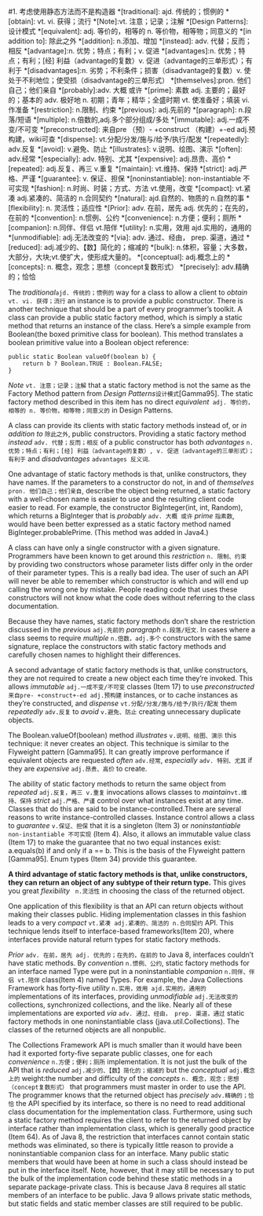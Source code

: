 #1. 考虑使用静态方法而不是构造器
*[traditional]: ajd. 传统的；惯例的
*[obtain]: vt. vi. 获得；流行
*[Note]:vt. 注意；记录；注解
*[Design Patterns]: 设计模式
*[equivalent]: adj. 等价的，相等的 n. 等价物，相等物；同意义的
*[in addition to]: 除此之外
*[addition]: n.添加、增加
*[instead]: adv. 代替；反而；相反
*[advantage]:n. 优势；特点；有利；v. 促进
*[advantages]:n. 优势；特点；有利；[经] 利益（advantage的复数）v. 促进（advantage的三单形式）；有利于
*[disadvantages]:n. 劣势；不利条件；损害（disadvantage的复数）v. 使处于不利地位；使受损（disadvantage的三单形式）
*[themselves]:pron. 他们自己；他们亲自
*[probably]:adv. 大概 或许
*[prime]: 素数 adj. 主要的；最好的；基本的 adv. 极好地   n. 初期；青年；精华；全盛时期 vt. 使准备好；填装 vi. 作准备
*[restriction]: n.限制、约束
*[previous]: adj.先前的
*[paragraph]: n.段落/短语
*[multiple]: n.倍数的,adj.多个部分组成/多处
*[immutable]: adj.一成不变/不可变
*[preconstructed]: 来自pre （预）- +construct （构建）+-ed adj.预构建，wiki可查
*[dispense]: vt.分配/分发/施与/给予/执行/配发
*[repeatedly]: adv.反复
*[avoid]: v.避免、防止
*[illustrates]: v.说明、绘图、演示
*[often]: adv.经常
*[especially]: adv. 特别、尤其
*[expensive]: adj.昂贵、高价
*[repeated]: adj.反复、再三 v.重复
*[maintain]: vt.维持、保持
*[strict]: adj.严格、严谨
*[guarantee]: v. 保证、担保
*[noninstantiable]: non-instantiable 不可实现
*[fashion]: n.时尚、时装；方式、方法 vt.使用，改变
*[compact]: vt.紧凑 adj.紧凑的、简洁的 n.合同契约
*[natural]: ajd.自然的、物质的 n.自然的事
*[flexibility]: n. 灵活性；适应性
*[Prior]: adv. 在前，居先 adj. 优先的；在先的，在前的
*[convention]: n.惯例、公约
*[convenience]: n.方便；便利；厕所
*[companion]: n.同伴、伴侣 vt.陪伴
*[utility]: n.实用，效用 ajd.实用的，通用的
*[unmodifiable]: adj.无法改变的
*[via]: adv. 通过、经由， prep. 渠道，通过
*[reduced]: adj.减少的、【数】简化的；缩减的
*[bulk]: n.体积，容量；大多数，大部分，大块;vt.使扩大，使形成大量的。
*[conceptual]: adj.概念上的
*[concepts]: n. 概念，观念；思想（concept复数形式）
*[precisely]: adv.精确的；恰恰


The *traditional*` ajd. 传统的；惯例的 ` way for a class to allow a client to *obtain* ` vt. vi. 获得；流行 ` an instance is to provide a public constructor. There is another technique that should be a part of every programmer’s toolkit. A class can provide a public static factory method, which is simply a static method that returns an instance of the class. Here’s a simple example from Boolean(the boxed primitive class for boolean). This method translates a boolean primitive value into a Boolean object reference:
```java{.line-numbers}
public static Boolean valueOf(boolean b) { 
    return b ? Boolean.TRUE : Boolean.FALSE;
}
```
*Note* `vt. 注意；记录；注解` that a static factory method is not the same as the Factory Method pattern from *Design Patterns*`设计模式`[Gamma95]. The static factory method described in this item has no direct *equivalent*` adj. 等价的，相等的 n. 等价物，相等物；同意义的` in Design Patterns.

A class can provide its clients with static factory methods instead of, or *in addition to* `除此之外`, public constructors. Providing a static factory method *instead* `adv. 代替；反而；相反` of a public constructor has both *advantages* `n. 优势；特点；有利；[经] 利益（advantage的复数）, v. 促进（advantage的三单形式）；有利于` and *disadvantages* `advantages 反义词`.

One advantage of static factory methods is that, unlike constructors, they have names. If the parameters to a constructor do not, in and of *themselves* `pron. 他们自己；他们亲自`, describe the object being returned, a static factory with a well-chosen name is easier to use and the resulting client code easier to read. For example, the constructor BigInteger(int, int, Random), which returns a BigInteger that is *probably* `adv. 大概 或许` *prime* `指素数`, would have been better expressed as a static factory method named BigInteger.probablePrime. (This method was added in Java4.)

A class can have only a single constructor with a given signature. Programmers have been known to get around this *restriction* `n. 限制、约束` by providing two constructors whose parameter lists differ only in the order of their parameter types. This is a really bad idea. The user of such an API will never be able to remember which constructor is which and will end up calling the wrong one by mistake. People reading code that uses these constructors will not know what the code does without referring to the class documentation.

Because they have names, static factory methods don’t share the restriction discussed in the *previous* `adj.先前的` *paragraph* `n.段落/短文`. In cases where a class seems to require *multiple* `n.倍数，adj.多个` constructors with the same signature, replace the constructors with static factory methods and carefully chosen names to highlight their differences.

A second advantage of static factory methods is that, unlike constructors, they are not required to create a new object each time they’re invoked. This allows *immutable* `adj.一成不变/不可变` classes (Item 17) to use *preconstructed* `来自pre- +construct+-ed adj.预构建` instances, or to cache instances as they’re constructed, and *dispense* `vt.分配/分发/施与/给予/执行/配发` them *repeatedly* `adv.反复` to *avoid* `v.避免、防止` creating unnecessary duplicate objects.

The Boolean.valueOf(boolean) method *illustrates* `v.说明、绘图、演示` this technique: it never creates an object. This technique is similar to the Flyweight pattern [Gamma95]. It can greatly improve performance if equivalent objects are requested *often* `adv.经常`, *especially* `adv. 特别、尤其` if they are *expensive* `adj.昂贵、高价` to create.

The ability of static factory methods to return the same object from *repeated* `adj.反复，再三 v.重复` invocations allows classes to *maintain*`vt.维持、保持` *strict* `adj.严格、严谨` control over what instances exist at any time. Classes that do this are said to be instance-controlled.There are several reasons to write instance-controlled classes. Instance control allows a class to *guarantee* `v.保证、担保` that it is a singleton (Item 3) or *noninstantiable* `non-instantiable 不可实现` (Item 4). Also, it allows an immutable value class (Item 17) to make the guarantee that no two equal instances exist: a.equals(b) if and only if a == b. This is the basis of the Flyweight pattern [Gamma95]. Enum types (Item 34) provide this guarantee.

__A third advantage of static factory methods is that, unlike constructors, they can return an object of any subtype of their return type.__ This gives you great *flexibility* ` n.灵活性` in choosing the class of the returned object.

One application of this flexibility is that an API can return objects without making their classes public. Hiding implementation classes in this fashion leads to a very *compact* `vt.紧凑 adj.紧凑的、简洁的 n.合同契约` API. This technique lends itself to interface-based frameworks(Item 20), where interfaces provide natural return types for static factory methods.

*Prior* `adv. 在前，居先 adj. 优先的；在先的，在前的` to Java 8, interfaces couldn’t have static methods. By *convention* `n.惯例、公约`, static factory methods for an interface named Type were put in a noninstantiable *companion* `n.同伴、伴侣 vt.陪伴` class(Item 4) named Types. For example, the Java Collections Framework has forty-five *utility* `n.实用，效用 ajd.实用的，通用的` implementations of its interfaces, providing *unmodifiable* `adj.无法改变的` collections, synchronized collections, and the like. Nearly all of these implementations are exported *via* `adv. 通过、经由， prep. 渠道，通过` static factory methods in one noninstantiable class (java.util.Collections). The classes of the returned objects are all nonpublic.

The Collections Framework API is much smaller than it would have been had it exported forty-five separate public classes, one for each *convenience* `n.方便；便利；厕所` implementation. It is not just the bulk of the API that is *reduced* `adj.减少的、【数】简化的；缩减的` but the *conceptual* `adj.概念上的` weight:the number and difficulty of the *concepts* `n. 概念，观念；思想（concept复数形式）` that programmers must master in order to use the API. The programmer knows that the returned object has *precisely* `adv.精确的；恰恰` the API specified by its interface, so there is no need to read additional class documentation for the implementation class. Furthermore, using such a static factory method requires the client to refer to the returned object by interface rather than implementation class, which is generally good practice (Item 64).
As of Java 8, the restriction that interfaces cannot contain static methods was eliminated, so there is typically little reason to provide a noninstantiable companion class for an interface. Many public static members that would have been at home in such a class should instead be put in the interface itself. Note, however, that it may still be necessary to put the bulk of the implementation code behind these static methods in a separate package-private class. This is because Java 8 requires all static members of an interface to be public. Java 9 allows private static methods, but static fields and static member classes are still required to be public.

